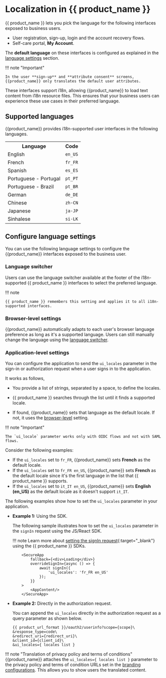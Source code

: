 # Localization in {{ product_name }}

{{ product_name }} lets you pick the language for the following interfaces exposed to business users.

- User registration, sign-up, login and the account recovery flows.
- Self-care portal, **My Account**.

The **default language** on these interfaces is configured as explained in the [language settings](#language-settings) section.

!!! note "Important"

    In the user **sign-up** and **attribute consent** screens, {{product_name}} only translates the default user attributes.

These interfaces support i18n, allowing {{product_name}} to load text content from i18n resource files. This ensures that your business users can experience these use cases in their preferred language.

## Supported languages

{{product_name}} provides i18n-supported user interfaces in the following languages.

<table>
    <tr>
        <th>
            Language
        </th>
        <th>
            Code
        </th>
    </tr>
    <tr>
        <td>
            English
        </td>
        <td>
            <code>en_US</code>
        </td>
    </tr>
    <tr>
        <td>
            French
        </td>
        <td>
            <code>fr_FR</code>
        </td>
    </tr>
    <tr>
        <td>
            Spanish
        </td>
        <td>
            <code>es_ES</code>
        </td>
    </tr>
    <tr>
        <td>
            Portuguese - Portugal
        </td>
        <td>
            <code>pt_PT</code>
        </td>
    </tr>
    <tr>
        <td>
            Portuguese - Brazil
        </td>
        <td>
            <code>pt_BR</code>
        </td>
    </tr>
    <tr>
        <td>
            German
        </td>
        <td>
            <code>de_DE</code>
        </td>
    </tr>
    <tr>
        <td>
            Chinese
        </td>
        <td>
            <code>zh-CN</code>
        </td>
    </tr>
    <tr>
        <td>
            Japanese
        </td>
        <td>
            <code>ja-JP</code>
        </td>
    </tr>
    <tr>
        <td>
            Sinhalese
        </td>
        <td>
            <code>si-LK</code>
        </td>
    </tr>
</table>

## Configure language settings

You can use the following language settings to configure the {{product_name}} interfaces exposed to the business user.

### Language switcher

Users can use the language switcher available at the footer of the i18n-supported {{ product_name }} interfaces to select the preferred language.

!!! note

    {{ product_name }} remembers this setting and applies it to all i18n-supported interfaces.

### Browser-level settings

{{product_name}} automatically adapts to each user's browser language preference as long as it's a  supported language. Users can still manually change the language using the [language switcher](#language-switcher).

### Application-level settings

You can configure the application to send the `ui_locales` parameter in the sign-in or authorization request when a user signs in to the application.

It works as follows,

- You provide a list of strings, separated by a space, to define the locales.

- {{ product_name }} searches through the list until it finds a supported locale.

- If found, {{product_name}} sets that language as the default locale. If not, it uses the [browser-level](#browser-level-settings) setting.

!!! note "Important"

    The `ui_locale` parameter works only with OIDC flows and not with SAML flows.

Consider the following examples:

- If the `ui_locales` set to `fr_FR`, {{product_name}} sets **French**  as the default locale.
- If the `ui_locales` set to `fr_FR en_US`, {{product_name}} sets **French** as the default locale since it's the first language in the list that {{ product_name }} supports.
- If the `ui_locales` set to `it_IT en_US`, {{product_name}} sets **English (en_US)** as the default locale as it doesn't support `it_IT`.

The following examples show how to set the `ui_locales` parameter in your application.

- **Example 1:** Using the SDK.

    The following sample illustrates how to set the `ui_locales` parameter in the `signIn` request using the JS/React SDK.
  
    !!! note
        Learn more about [setting the signIn request](https://github.com/asgardeo/asgardeo-auth-spa-sdk#signin){:target="_blank"} using the {{ product_name }} SDKs.

    ``` Js
        <SecureApp
            fallback={<div>Loading</div>}
            overrideSignIn={async () => {
                await signIn({
                    'ui_locales': 'fr_FR en_US'
                });
            }}
        >
            <AppContent/>
        </SecureApp>
    ```

- **Example 2:** Directly in the authorization request.

    You can append the `ui_locales` directly in the authorization request as a query parameter as shown below.

    ``` 
    {{ product_url_format }}/oauth2/userinfo?scope={scope}\
    &response_type=code\
    &redirect_uri={redirect_uri}\
    &client_id={client_id}\
    &ui_locales={ locales list }
    ```

!!! note "Translation of privacy policy and terms of conditions"
    {{product_name}} attaches the `ui_locales={ locales list }` parameter to the privacy policy and terms of condition URLs set in the [branding configurations]({{base_path}}/guides/branding/configure-ui-branding/#advanced-preferences). This allows you to show users the translated content.
